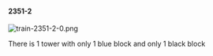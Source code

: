 #### 2351-2
![train-2351-2-0.png](https://github.com/lil-lab/nlvr/raw/master/nlvr/train/images/59/train-2351-2-0.png "train-2351-2-0.png")

There is 1 tower with only 1 blue block and only 1 black block
